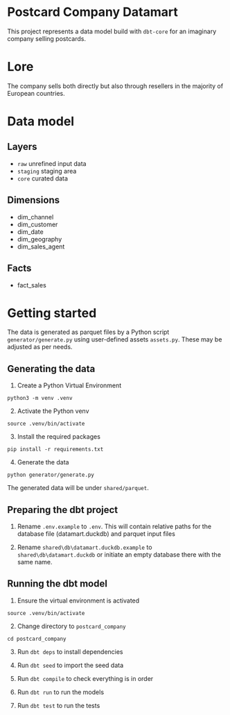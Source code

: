 # Postcard Company Datamart

This project represents a data model build with `dbt-core` for an imaginary company selling postcards.

# Lore
The company sells both directly but also through resellers in the majority of European countries.

# Data model

## Layers

- `raw` unrefined input data
- `staging` staging area
- `core` curated data

## Dimensions
- dim_channel
- dim_customer
- dim_date
- dim_geography
- dim_sales_agent

## Facts
- fact_sales


# Getting started

The data is generated as parquet files by a Python script `generator/generate.py` using user-defined assets `assets.py`. These may be adjusted as per needs.


## Generating the data

1. Create a Python Virtual Environment

`python3 -m venv .venv`

2. Activate the Python venv

`source .venv/bin/activate`

3. Install the required packages

`pip install -r requirements.txt`

4. Generate the data

`python generator/generate.py`

The generated data will be under `shared/parquet`.


## Preparing the dbt project

1. Rename `.env.example` to `.env`. This will contain relative paths for the database file (datamart.duckdb) and parquet input files

2. Rename `shared\db\datamart.duckdb.example` to `shared\db\datamart.duckdb` or initiate an empty database there with the same name.


## Running the dbt model

1. Ensure the virtual environment is activated

`source .venv/bin/activate`

2. Change directory to `postcard_company`

`cd postcard_company`

3. Run `dbt deps` to install dependencies

4. Run `dbt seed` to import the seed data

5. Run `dbt compile` to check everything is in order

6. Run `dbt run` to run the models

7. Run `dbt test` to run the tests


